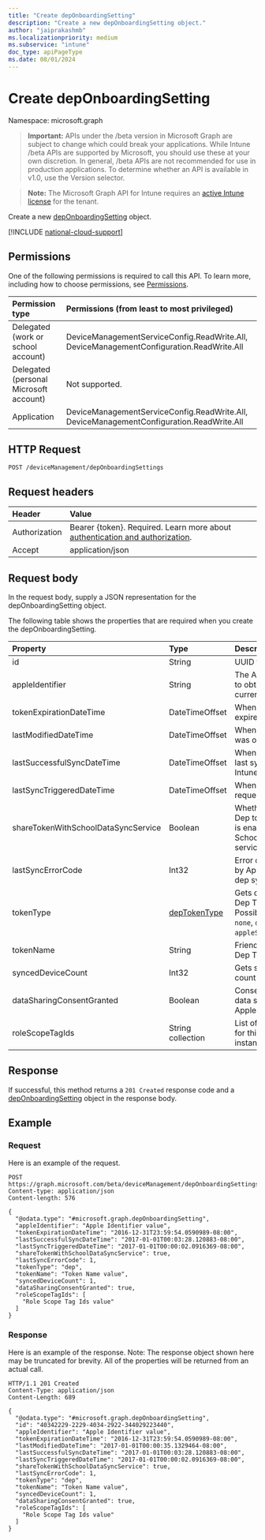 ```yaml
---
title: "Create depOnboardingSetting"
description: "Create a new depOnboardingSetting object."
author: "jaiprakashmb"
ms.localizationpriority: medium
ms.subservice: "intune"
doc_type: apiPageType
ms.date: 08/01/2024
---
```


# Create depOnboardingSetting

Namespace: microsoft.graph

> **Important:** APIs under the /beta version in Microsoft Graph are subject to change which could break your applications. While Intune /beta APIs are supported by Microsoft, you should use these at your own discretion. In general, /beta APIs are not recommended for use in production applications. To determine whether an API is available in v1.0, use the Version selector.

> **Note:** The Microsoft Graph API for Intune requires an [active Intune license](https://go.microsoft.com/fwlink/?linkid=839381) for the tenant.

Create a new [depOnboardingSetting](../resources/intune-enrollment-deponboardingsetting.md) object.

[!INCLUDE [national-cloud-support](../../includes/all-clouds.md)]

## Permissions
One of the following permissions is required to call this API. To learn more, including how to choose permissions, see [Permissions](/graph/permissions-reference).

|Permission type|Permissions (from least to most privileged)|
|:---|:---|
|Delegated (work or school account)|DeviceManagementServiceConfig.ReadWrite.All, DeviceManagementConfiguration.ReadWrite.All|
|Delegated (personal Microsoft account)|Not supported.|
|Application|DeviceManagementServiceConfig.ReadWrite.All, DeviceManagementConfiguration.ReadWrite.All|

## HTTP Request
<!-- {
  "blockType": "ignored"
}
-->
``` http
POST /deviceManagement/depOnboardingSettings
```

## Request headers
|Header|Value|
|:---|:---|
|Authorization|Bearer {token}. Required. Learn more about [authentication and authorization](/graph/auth/auth-concepts).|
|Accept|application/json|

## Request body
In the request body, supply a JSON representation for the depOnboardingSetting object.

The following table shows the properties that are required when you create the depOnboardingSetting.

|Property|Type|Description|
|:---|:---|:---|
|id|String|UUID for the object|
|appleIdentifier|String|The Apple ID used to obtain the current token.|
|tokenExpirationDateTime|DateTimeOffset|When the token will expire.|
|lastModifiedDateTime|DateTimeOffset|When the service was onboarded.|
|lastSuccessfulSyncDateTime|DateTimeOffset|When the service last syned with Intune|
|lastSyncTriggeredDateTime|DateTimeOffset|When Intune last requested a sync.|
|shareTokenWithSchoolDataSyncService|Boolean|Whether or not the Dep token sharing is enabled with the School Data Sync service.|
|lastSyncErrorCode|Int32|Error code reported by Apple during last dep sync.|
|tokenType|[depTokenType](../resources/intune-enrollment-deptokentype.md)|Gets or sets the Dep Token Type. Possible values are: `none`, `dep`, `appleSchoolManager`.|
|tokenName|String|Friendly Name for Dep Token|
|syncedDeviceCount|Int32|Gets synced device count|
|dataSharingConsentGranted|Boolean|Consent granted for data sharing with Apple Dep Service|
|roleScopeTagIds|String collection|List of Scope Tags for this Entity instance.|



## Response
If successful, this method returns a `201 Created` response code and a [depOnboardingSetting](../resources/intune-enrollment-deponboardingsetting.md) object in the response body.

## Example

### Request
Here is an example of the request.
``` http
POST https://graph.microsoft.com/beta/deviceManagement/depOnboardingSettings
Content-type: application/json
Content-length: 576

{
  "@odata.type": "#microsoft.graph.depOnboardingSetting",
  "appleIdentifier": "Apple Identifier value",
  "tokenExpirationDateTime": "2016-12-31T23:59:54.0590989-08:00",
  "lastSuccessfulSyncDateTime": "2017-01-01T00:03:28.120883-08:00",
  "lastSyncTriggeredDateTime": "2017-01-01T00:00:02.0916369-08:00",
  "shareTokenWithSchoolDataSyncService": true,
  "lastSyncErrorCode": 1,
  "tokenType": "dep",
  "tokenName": "Token Name value",
  "syncedDeviceCount": 1,
  "dataSharingConsentGranted": true,
  "roleScopeTagIds": [
    "Role Scope Tag Ids value"
  ]
}
```

### Response
Here is an example of the response. Note: The response object shown here may be truncated for brevity. All of the properties will be returned from an actual call.
``` http
HTTP/1.1 201 Created
Content-Type: application/json
Content-Length: 689

{
  "@odata.type": "#microsoft.graph.depOnboardingSetting",
  "id": "40342229-2229-4034-2922-344029223440",
  "appleIdentifier": "Apple Identifier value",
  "tokenExpirationDateTime": "2016-12-31T23:59:54.0590989-08:00",
  "lastModifiedDateTime": "2017-01-01T00:00:35.1329464-08:00",
  "lastSuccessfulSyncDateTime": "2017-01-01T00:03:28.120883-08:00",
  "lastSyncTriggeredDateTime": "2017-01-01T00:00:02.0916369-08:00",
  "shareTokenWithSchoolDataSyncService": true,
  "lastSyncErrorCode": 1,
  "tokenType": "dep",
  "tokenName": "Token Name value",
  "syncedDeviceCount": 1,
  "dataSharingConsentGranted": true,
  "roleScopeTagIds": [
    "Role Scope Tag Ids value"
  ]
}
```